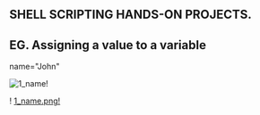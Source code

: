 ## SHELL SCRIPTING HANDS-ON PROJECTS.

 ## EG. Assigning a value to a variable
name="John"

![1_name!](./img/1_name.png)

! [1_name.png!](./img/1_name.png)

